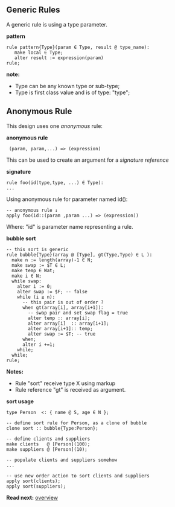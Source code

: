 ## Generic Rules

A generic rule is using a type parameter. 

**pattern**
```
rule pattern{Type}(param ∈ Type, result @ type_name):
   make local ∈ Type;   
   alter result := expression(param)
rule;
```

**note:** 
* Type can be any known type or sub-type;
* Type is first class value and is of type: "type";

## Anonymous Rule

This design uses one _anonymous_ rule:

**anonymous rule**
```
 (param, param,...) => (expression)
```

This can be used to create an argument for a _signature reference_

**signature**
```
rule foo(id(type,type, ...) ∈ Type):
...
```

Using anonymous rule for parameter named id():

```
-- anonymous rule ↓ 
apply foo(id::(param ,param ...) => (expression))
```

Where: "id" is parameter name representing a rule.


**bubble sort**

```
-- this sort is generic 
rule bubble{Type}(array @ [Type], gt(Type,Type) ∈ L ):
  make n := length(array)-1 ∈ N; 
  make swap := $T ∈ L;
  make temp ∈ Wat;
  make i ∈ N;
  while swap:
    alter i := 0;
    alter swap := $F; -- false
    while (i ≤ n): 
      -- this pair is out of order ?
      when gt(array[i], array[i+1]):
        -- swap pair and set swap flag = true
        alter temp :: array[i];
        alter array[i]  :: array[i+1];
        alter array[i+1]:: temp;
        alter swap := $T; -- true
      when;
      alter i +=1;
    while; 
  while;
rule;
```

**Notes:**

* Rule "sort" receive type X using markup <X> 
* Rule reference "gt" is received as argument.

**sort usage**

```
type Person  <: { name @ S, age ∈ N };

-- define sort rule for Person, as a clone of bubble
clone sort :: bubble{Type:Person};

-- define clients and suppliers
make clients   @ [Person](100);
make suppliers @ [Person](10);

-- populate clients and suppliers somehow
...

-- use new order action to sort clients and suppliers
apply sort(clients);
apply sort(suppliers);
```

**Read next:** [overview](../syntax/overview.md)